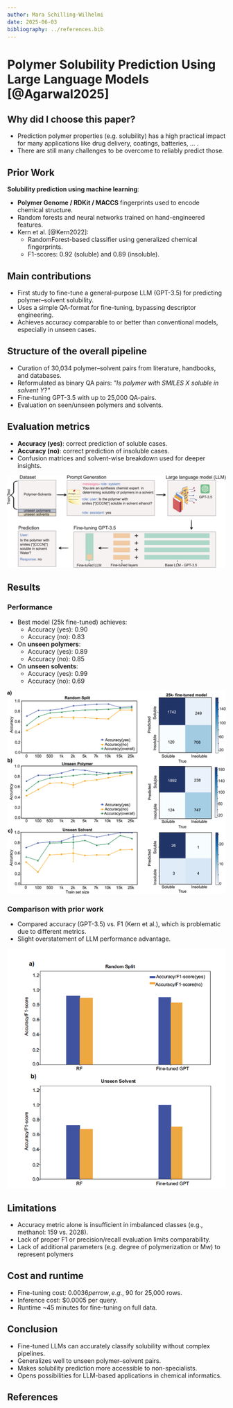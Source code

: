 ```yaml
---
author: Mara Schilling-Wilhelmi
date: 2025-06-03
bibliography: ../references.bib
---
```


# Polymer Solubility Prediction Using Large Language Models [@Agarwal2025]

## Why did I choose this paper?

- Prediction polymer properties (e.g. solubility) has a high practical impact for many applications like drug delivery, coatings, batteries, ... .
- There are still many challenges to be overcome to reliably predict those. 

## Prior Work

**Solubility prediction using machine learning**:

- **Polymer Genome / RDKit / MACCS** fingerprints used to encode chemical structure.
- Random forests and neural networks trained on hand-engineered features.
- Kern et al. [@Kern2022]:
  - RandomForest-based classifier using generalized chemical fingerprints.
  - F1-scores: 0.92 (soluble) and 0.89 (insoluble).


## Main contributions

- First study to fine-tune a general-purpose LLM (GPT-3.5) for predicting polymer–solvent solubility.
- Uses a simple QA-format for fine-tuning, bypassing descriptor engineering.
- Achieves accuracy comparable to or better than conventional models, especially in unseen cases.

## Structure of the overall pipeline

- Curation of 30,034 polymer–solvent pairs from literature, handbooks, and databases.
- Reformulated as binary QA pairs: *"Is polymer with SMILES X soluble in solvent Y?"*
- Fine-tuning GPT-3.5 with up to 25,000 QA-pairs.
- Evaluation on seen/unseen polymers and solvents.

## Evaluation metrics

- **Accuracy (yes)**: correct prediction of soluble cases.
- **Accuracy (no)**: correct prediction of insoluble cases.
- Confusion matrices and solvent-wise breakdown used for deeper insights.

![Fine-tuning overview](./polymer_solubility/overview.jpeg)

## Results

### Performance

- Best model (25k fine-tuned) achieves:
  - Accuracy (yes): 0.90
  - Accuracy (no): 0.83
- On **unseen polymers**:
  - Accuracy (yes): 0.89
  - Accuracy (no): 0.85
- On **unseen solvents**:
  - Accuracy (yes): 0.99
  - Accuracy (no): 0.69

![(a)Performance of the fine-tuned models with different test dataset size. (b) Confusion matrix of the model fine-tuned with 25K polymer-solvent pairs.](./polymer_solubility/performance.jpeg)

### Comparison with prior work

- Compared accuracy (GPT-3.5) vs. F1 (Kern et al.), which is problematic due to different metrics.
- Slight overstatement of LLM performance advantage.

![Comparison to the RF model of Kern et al.](./polymer_solubility/comparison.png)

## Limitations

- Accuracy metric alone is insufficient in imbalanced classes (e.g., methanol: 159 vs. 2028).
- Lack of proper F1 or precision/recall evaluation limits comparability.
- Lack of additional parameters (e.g. degree of polymerization or Mw) to represent polymers

## Cost and runtime

- Fine-tuning cost: $0.0036 per row, e.g., ~$90 for 25,000 rows.
- Inference cost: $0.0005 per query.
- Runtime ~45 minutes for fine-tuning on full data.

## Conclusion

- Fine-tuned LLMs can accurately classify solubility without complex pipelines.
- Generalizes well to unseen polymer–solvent pairs.
- Makes solubility prediction more accessible to non-specialists.
- Opens possibilities for LLM-based applications in chemical informatics.

## References
